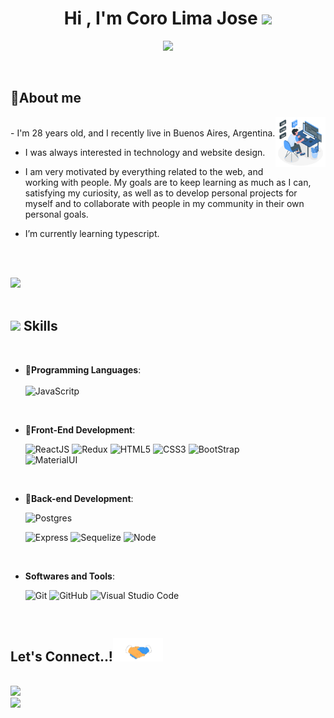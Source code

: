 
<h1 align="center"><b>Hi , I'm Coro Lima Jose </b><img src="https://media.giphy.com/media/hvRJCLFzcasrR4ia7z/giphy.gif" width="35"></h1>

<p align="center">
  <a href="https://github.com/DenverCoder1/readme-typing-svg"><img src="https://readme-typing-svg.herokuapp.com?font=Time+New+Roman&color=cyan&size=25&center=true&vCenter=true&width=600&height=100&lines=Full-Stack+Developer...;...;Love+to+learn+new+stuffs..<3"></a>
</p>

<br>

## 💭About me
<picture> <img align="right" src="https://github.com/0xabdulkhalid/0xabdulkhalid/blob/main/assets/mdImages/programming.svg" width ="80" width = 250px></picture>


<br>
- I'm 28 years old, and I recently live in Buenos Aires, Argentina.

- I was always interested in technology and website design.

- I am very motivated by everything related to the web, and working with people. My goals are to keep learning as much as I can, satisfying my curiosity, as well as to develop personal projects for myself and to collaborate with people in my community in their own personal goals.

- I’m currently learning typescript.

<br><br>

<img src="https://user-images.githubusercontent.com/73097560/115834477-dbab4500-a447-11eb-908a-139a6edaec5c.gif"><br><br>

## <img src="https://media2.giphy.com/media/QssGEmpkyEOhBCb7e1/giphy.gif?cid=ecf05e47a0n3gi1bfqntqmob8g9aid1oyj2wr3ds3mg700bl&rid=giphy.gif" width ="25"><b> Skills</b>
<br>
<p align="center">

- 📌**Programming Languages**:<br><br>
    ![JavaScritp](https://img.shields.io/badge/JavaScript-F7DF1E?style=for-the-badge&logo=javascript&logoColor=black)

<br>   
    
- 📌**Front-End Development**:

    ![ReactJS](https://img.shields.io/badge/React-20232A?style=for-the-badge&logo=react&logoColor=61DAFB)
    ![Redux](https://img.shields.io/badge/Redux-593D88?style=for-the-badge&logo=redux&logoColor=white)
    ![HTML5](https://img.shields.io/badge/HTML5%20-%23E34F26.svg?style=for-the-badge&logo=html5&logoColor=white)
    ![CSS3](https://img.shields.io/badge/CSS%20-%231572B6.svg?style=for-the-badge&logo=css3&logoColor=white)
    ![BootStrap](https://img.shields.io/badge/Bootstrap-563D7C?style=for-the-badge&logo=bootstrap&logoColor=white)	
    ![MaterialUI](https://img.shields.io/badge/Material--UI-0081CB?style=for-the-badge&logo=material-ui&logoColor=white)

<br>

- 📌**Back-end Development**:

    ![Postgres](https://img.shields.io/badge/PostgreSQL-316192?style=for-the-badge&logo=postgresql&logoColor=white)
  
    ![Express](https://img.shields.io/badge/Express.js-404D59?style=for-the-badge)
    ![Sequelize](https://img.shields.io/badge/sequelize-323330?style=for-the-badge&logo=sequelize&logoColor=blue)
    ![Node](https://img.shields.io/badge/Node.js-43853D?style=for-the-badge&logo=node.js&logoColor=white)
    
<br>

- **Softwares and Tools**:

    ![Git](https://img.shields.io/badge/git-%23F05033.svg?style=for-the-badge&logo=git&logoColor=white)
    ![GitHub](https://img.shields.io/badge/github-%23121011.svg?style=for-the-badge&logo=github&logoColor=white)
    ![Visual Studio Code](https://img.shields.io/badge/Visual%20Studio%20Code-0078d7.svg?style=for-the-badge&logo=visual-studio-code&logoColor=white)

<br>

## <b> Let's Connect..!</b><img src="https://github.com/0xAbdulKhalid/0xAbdulKhalid/raw/main/assets/mdImages/handshake.gif" width ="80">
<br>
<div align='left'>

<a href="https://www.linkedin.com/in/jose-coro-lima-a1094b14b/" target="_blank">
	<img src="https://img.shields.io/badge/LinkedIn-0077B5?style=for-the-badge&logo=linkedin&logoColor=white"/>
</a>

<br>

<a href="mailto:josecorolima@gmail.com" target="_blank">
	<img src="https://img.shields.io/badge/Gmail-D14836?style=for-the-badge&logo=gmail&logoColor=white"/>
</a>
